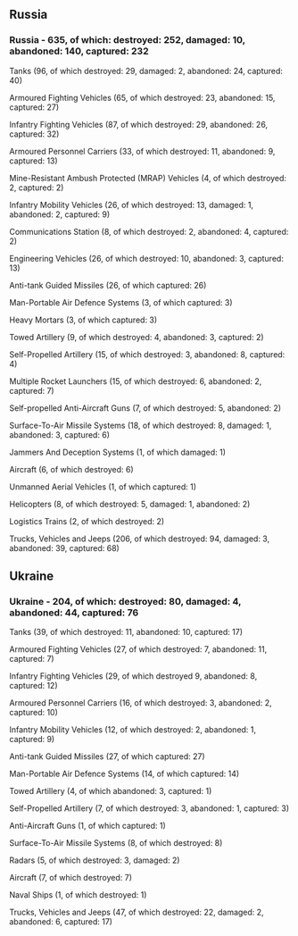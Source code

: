 
 
 ## Russia
 
 ### Russia - 635, of which: destroyed: 252, damaged: 10, abandoned: 140, captured: 232

 

 

 Tanks (96, of which destroyed: 29, damaged: 2, abandoned: 24, captured: 40)

 Armoured Fighting Vehicles (65, of which destroyed: 23, abandoned: 15, captured: 27)

 Infantry Fighting Vehicles (87, of which destroyed: 29, abandoned: 26, captured: 32)

 Armoured Personnel Carriers (33, of which destroyed: 11, abandoned: 9, captured: 13)

 Mine-Resistant Ambush Protected (MRAP) Vehicles (4, of which destroyed: 2, captured: 2)

 Infantry Mobility Vehicles (26, of which destroyed: 13, damaged: 1, abandoned: 2, captured: 9)

 Communications Station (8, of which destroyed: 2, abandoned: 4, captured: 2)

 Engineering Vehicles (26, of which destroyed: 10, abandoned: 3, captured: 13)

 Anti-tank Guided Missiles (26, of which captured: 26)

 Man-Portable Air Defence Systems (3, of which captured: 3)

 Heavy Mortars (3, of which captured: 3)

 Towed Artillery (9, of which destroyed: 4, abandoned: 3, captured: 2)

 Self-Propelled Artillery (15, of which destroyed: 3, abandoned: 8, captured: 4)

 Multiple Rocket Launchers (15, of which destroyed: 6, abandoned: 2, captured: 7)

 Self-propelled Anti-Aircraft Guns (7, of which destroyed: 5, abandoned: 2)

 Surface-To-Air Missile Systems (18, of which destroyed: 8, damaged: 1, abandoned: 3, captured: 6)

 Jammers And Deception Systems (1, of which damaged: 1)

 Aircraft (6, of which destroyed: 6)

 Unmanned Aerial Vehicles (1, of which captured: 1)

 Helicopters (8, of which destroyed: 5, damaged: 1, abandoned: 2)

 Logistics Trains (2, of which destroyed: 2)

 Trucks, Vehicles and Jeeps (206, of which destroyed: 94, damaged: 3, abandoned: 39, captured: 68)

 
 
 ## Ukraine
 
 ### Ukraine - 204, of which: destroyed: 80, damaged: 4, abandoned: 44, captured: 76

 

 

 Tanks (39, of which destroyed: 11, abandoned: 10, captured: 17)

 Armoured Fighting Vehicles (27, of which destroyed: 7, abandoned: 11, captured: 7)

 Infantry Fighting Vehicles (29, of which destroyed 9, abandoned: 8, captured: 12)

 Armoured Personnel Carriers (16, of which destroyed: 3, abandoned: 2, captured: 10)

 Infantry Mobility Vehicles (12, of which destroyed: 2, abandoned: 1, captured: 9)

 Anti-tank Guided Missiles (27, of which captured: 27)

 Man-Portable Air Defence Systems (14, of which captured: 14)

 Towed Artillery (4, of which abandoned: 3, captured: 1)

 Self-Propelled Artillery (7, of which destroyed: 3, abandoned: 1, captured: 3)

 Anti-Aircraft Guns (1, of which captured: 1)

 Surface-To-Air Missile Systems (8, of which destroyed: 8)

 

 

 Radars (5, of which destroyed: 3, damaged: 2)

 Aircraft (7, of which destroyed: 7)

 Naval Ships (1, of which destroyed: 1)

 Trucks, Vehicles and Jeeps (47, of which destroyed: 22, damaged: 2, abandoned: 6, captured: 17)

